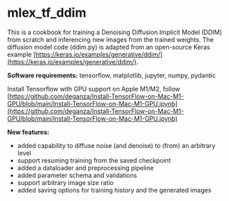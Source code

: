 # mlex\_tf\_ddim
This is a cookbook for training a Denoising Diffusion Implicit Model (DDIM) from scratch and inferencing new images from the trained weights. The diffusion model code (ddim.py) is adapted from an open-source Keras example [https://keras.io/examples/generative/ddim/](https://keras.io/examples/generative/ddim/). 


**Software requirements:**  tensorflow, matplotlib, jupyter, numpy, pydantic  

Install Tensorflow with GPU support on Apple M1/M2, follow [https://github.com/deganza/Install-TensorFlow-on-Mac-M1-GPU/blob/main/Install-TensorFlow-on-Mac-M1-GPU.ipynb](https://github.com/deganza/Install-TensorFlow-on-Mac-M1-GPU/blob/main/Install-TensorFlow-on-Mac-M1-GPU.ipynb)

**New features:**

- added capability to diffuse noise (and denoise) to (from) an arbitrary level
- support resuming training from the saved checkpoint 
- added a dataloader and preprocessing pipeline 
- added parameter schema and validations
- support arbitrary image size ratio  
- added saving options for training history and the generated images

